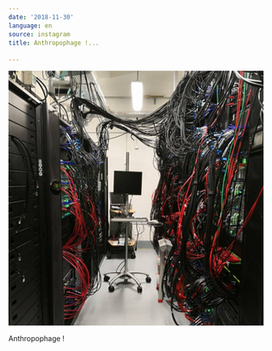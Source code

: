 ```yaml
---
date: '2018-11-30'
language: en
source: instagram
title: Anthropophage !...

---
```


![](/uploads/instagram/201811/ca8fc186d57cc21bdf725202dda2597d.jpg)

Anthropophage !
            